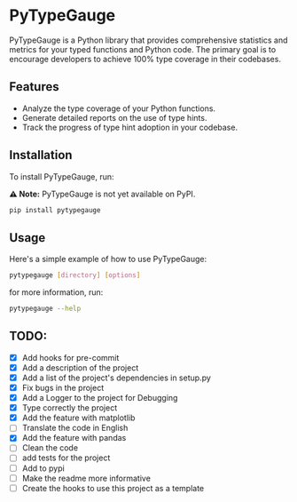 # PyTypeGauge

PyTypeGauge is a Python library that provides comprehensive statistics and metrics for your typed functions and Python code. The primary goal is to encourage developers to achieve 100% type coverage in their codebases.

## Features

- Analyze the type coverage of your Python functions.
- Generate detailed reports on the use of type hints.
- Track the progress of type hint adoption in your codebase.

## Installation

To install PyTypeGauge, run:

**⚠️ Note:** PyTypeGauge is not yet available on PyPI.

```bash
pip install pytypegauge
```

## Usage
Here's a simple example of how to use PyTypeGauge:

```bash
pytypegauge [directory] [options]
```

for more information, run:

```bash
pytypegauge --help
```


## TODO:

- [x] Add hooks for pre-commit
- [x] Add a description of the project
- [x] Add a list of the project's dependencies in setup.py
- [x] Fix bugs in the project
- [x] Add a Logger to the project for Debugging
- [x] Type correctly the project
- [x] Add the feature with matplotlib
- [ ] Translate the code in English
- [x] Add the feature with pandas
- [ ] Clean the code
- [ ] add tests for the project
- [ ] Add to pypi 
- [ ] Make the readme more informative
- [ ] Create the hooks to use this project as a template
